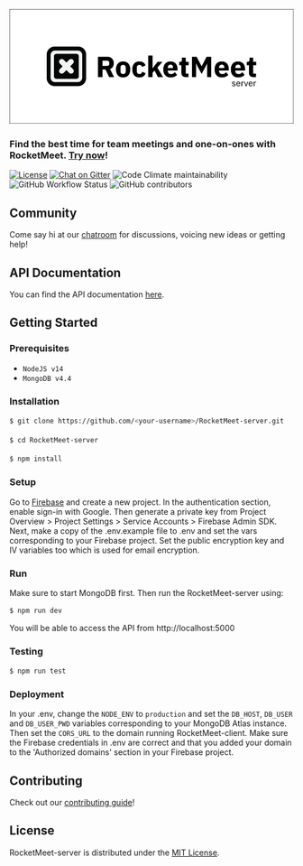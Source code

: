 ![RocketMeet](/server.png)

### Find the best time for team meetings and one-on-ones with RocketMeet. [Try now](https://rocketmeet.me)!

[![License](https://img.shields.io/github/license/Rocketmeet/RocketMeet-server?color=%23000000&style=for-the-badge)](https://github.com/RocketMeet/RocketMeet-server/blob/main/LICENSE)
[![Chat on Gitter](https://img.shields.io/badge/chat--on-gitter-brightgreen?color=%23000000&style=for-the-badge&logo=gitter)](https://gitter.im/RocketMeet/community)
![Code Climate maintainability](https://img.shields.io/codeclimate/maintainability/RocketMeet/RocketMeet-server?style=for-the-badge)
![GitHub Workflow Status](https://img.shields.io/github/workflow/status/RocketMeet/RocketMeet-server/Tests?label=Tests&style=for-the-badge)
![GitHub contributors](https://img.shields.io/github/contributors/RocketMeet/RocketMeet-server?color=%23000000&&style=for-the-badge)

## Community

Come say hi at our [chatroom](https://gitter.im/RocketMeet/community) for discussions, voicing new ideas or getting help!

## API Documentation

You can find the API documentation [here](https://documenter.getpostman.com/view/10544125/TW6wJodh).

## Getting Started

### Prerequisites
* `NodeJS v14`
* `MongoDB v4.4`

### Installation

```bash
$ git clone https://github.com/<your-username>/RocketMeet-server.git

$ cd RocketMeet-server

$ npm install
```

### Setup

Go to [Firebase](https://firebase.google.com/) and create a new project. In the authentication section, enable sign-in with Google. Then generate a private key from Project Overview > Project Settings > Service Accounts > Firebase Admin SDK. Next, make a copy of the .env.example file to .env and set the vars corresponding to your Firebase project. Set the public encryption key and IV variables too which is used for email encryption.

### Run

Make sure to start MongoDB first. Then run the RocketMeet-server using:

```bash
$ npm run dev
```

You will be able to access the API from http://localhost:5000

### Testing

```bash
$ npm run test
```

### Deployment

In your .env, change the `NODE_ENV` to `production` and set the `DB_HOST`, `DB_USER` and `DB_USER_PWD` variables corresponding to your MongoDB Atlas instance. Then set the `CORS_URL` to the domain running RocketMeet-client. Make sure the Firebase credentials in .env are correct and that you added your domain to the 'Authorized domains' section in your Firebase project.

## Contributing

Check out our [contributing guide](https://github.com/RocketMeet/RocketMeet-server/blob/main/CONTRIBUTING.md)!

## License

RocketMeet-server is distributed under the [MIT License](https://github.com/RocketMeet/RocketMeet-server/blob/main/LICENSE).
